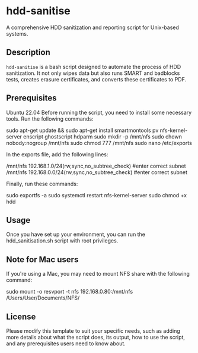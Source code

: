 # hdd-sanitise

A comprehensive HDD sanitization and reporting script for Unix-based systems.

## Description

`hdd-sanitise` is a bash script designed to automate the process of HDD sanitization. It not only wipes data but also runs SMART and badblocks tests, creates erasure certificates, and converts these certificates to PDF.

## Prerequisites

Ubuntu 22.04
Before running the script, you need to install some necessary tools. Run the following commands:

sudo apt-get update && sudo apt-get install smartmontools pv nfs-kernel-server enscript ghostscript hdparm
sudo mkdir -p /mnt/nfs
sudo chown nobody:nogroup /mnt/nfs
sudo chmod 777 /mnt/nfs
sudo nano /etc/exports

In the exports file, add the following lines:

/mnt/nfs 192.168.1.0/24(rw,sync,no_subtree_check) #enter correct subnet
/mnt/nfs 192.168.0.0/24(rw,sync,no_subtree_check) #enter correct subnet

Finally, run these commands:

sudo exportfs -a
sudo systemctl restart nfs-kernel-server
sudo chmod +x hdd

## Usage

Once you have set up your environment, you can run the hdd_sanitisation.sh script with root privileges.

## Note for Mac users

If you're using a Mac, you may need to mount NFS share with the following command:

sudo mount -o resvport -t nfs 192.168.0.80:/mnt/nfs /Users/User/Documents/NFS/

## License

Please modify this template to suit your specific needs, such as adding more details about what the script does, its output, how to use the script, and any prerequisites users need to know about.
